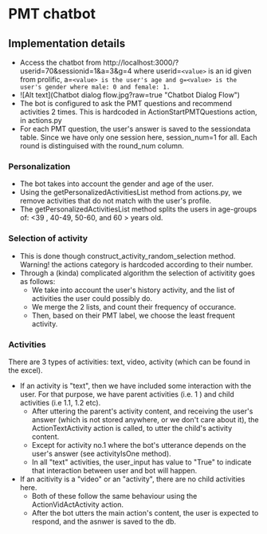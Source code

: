 # PMT chatbot

## Implementation details

* Access the chatbot from http://localhost:3000/?userid=70&sessionid=1&a=3&g=4 where userid=`<value>` is an id given from prolific, a=`<value> is the user's age and g=<value> is the user's gender where male: 0 and female: 1.`
* ![Alt text](Chatbot dialog flow.jpg?raw=true "Chatbot Dialog Flow")
* The bot is configured to ask the PMT questions and recommend activities 2 times. This is hardcoded in ActionStartPMTQuestions action, in actions.py
* For each PMT question, the user's answer is saved to the sessiondata table. Since we have only one session here, session_num=1 for all. Each round is distinguised with the round_num column.

### Personalization

* The bot takes into account the gender and age of the user.
* Using the getPersonalizedActivitiesList method from actions.py, we remove activities that do not match with the user's profile.
* The getPersonalizedActivitiesList method splits the users in age-groups of: <39 , 40-49, 50-60, and 60 > years old.

### Selection of activity

* This is done though construct_activity_random_selection method. Warning! the actions category is hardcoded according to their number.
* Through a (kinda) complicated algorithm the selection of activitity goes as follows:
  * We take into account the user's history activity, and the list of activities the user could possibly do.
  * We merge the 2 lists, and count their frequency of occurance.
  * Then, based on their PMT label, we choose the least frequent activity.

### Activities

There are 3 types of activities: text, video, activity (which can be found in the excel). 

* If an activity is "text", then we have included some interaction with the user. For that purpose, we have parent activities (i.e. 1 ) and child activities (i.e 1.1, 1.2 etc).
  * After uttering the parent's activity content, and receiving the user's answer (which is not stored anywhere, or we don't care about it), the ActionTextActivity action is called, to utter the child's activity content.
  * Except for activity no.1 where the bot's utterance depends on the user's answer (see activityIsOne method).
  * In all "text" activities, the user_input has value to "True" to indicate that interaction between user and bot will happen.
* If an acitivity is a "video" or an "activity", there are no child activities here.
  * Both of these follow the same behaviour using the ActionVidActActivity action.
  * After the bot utters the main action's content,  the user is expected to respond, and the asnwer is saved to the db.

